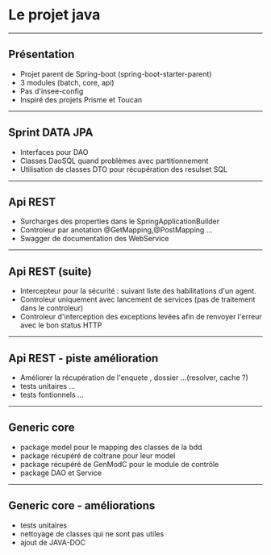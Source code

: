 # Le projet java

---

## Présentation

- Projet parent de Spring-boot (spring-boot-starter-parent)
- 3 modules (batch, core, api)
- Pas d'insee-config
- Inspiré des projets Prisme et Toucan

---

## Sprint DATA JPA

- Interfaces pour DAO
- Classes DaoSQL quand problèmes avec partitionnement
- Utilisation de classes DTO pour récupération des resulset SQL

---

## Api REST

- Surcharges des properties dans le SpringApplicationBuilder
- Controleur par anotation @GetMapping,@PostMapping ...
- Swagger de documentation des WebService

---

## Api REST (suite)

- Intercepteur pour la sécurité : suivant liste des habilitations d'un agent.
- Controleur uniquement avec lancement de services (pas de traitement dans le controleur)
- Controleur d'interception des exceptions levées afin de renvoyer l'erreur avec le bon status HTTP

---

## Api REST - piste amélioration

- Améliorer la récupération de l'enquete , dossier ...(resolver, cache ?)
- tests unitaires ...
- tests fontionnels ...

---

## Generic core

- package model pour le mapping des classes de la bdd
- package récupéré de coltrane pour leur model
- package récupéré de GenModC pour le module de contrôle
- package DAO et Service


---

## Generic core - améliorations

- tests unitaires
- nettoyage de classes qui ne sont pas utiles
- ajout de JAVA-DOC

